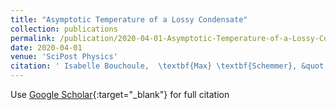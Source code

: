```yaml
---
title: "Asymptotic Temperature of a Lossy Condensate"
collection: publications
permalink: /publication/2020-04-01-Asymptotic-Temperature-of-a-Lossy-Condensate
date: 2020-04-01
venue: 'SciPost Physics'
citation: ' Isabelle Bouchoule,  \textbf{Max} \textbf{Schemmer}, &quot;Asymptotic Temperature of a Lossy Condensate.&quot; SciPost Physics, 2020.'
---
```

Use [Google Scholar](https://scholar.google.com/scholar?q=Asymptotic+Temperature+of+a+Lossy+Condensate){:target="_blank"} for full citation